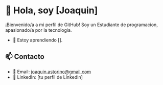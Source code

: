 # 👋 Hola, soy [Joaquin]

¡Bienvenido/a a mi perfil de GitHub! Soy un Estudiante de programacion, apasionado/a por la tecnologia.

- 🌱 Estoy aprendiendo [].

## 📫 Contacto

- 📧 Email: joaquin.astorino@gmail.com
- 💼 LinkedIn: [tu perfil de LinkedIn]

